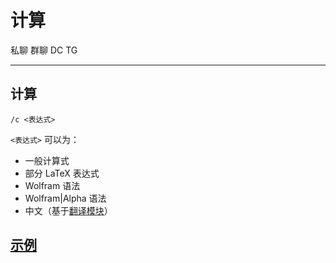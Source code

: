 # 计算
<span class="span-friend">私聊</span>
<span class="span-group">群聊</span>
<span class="span-discord">DC</span>
<span class="span-telegram">TG</span>

---

## 计算
```
/c <表达式>
```
`<表达式>` 可以为：
- 一般计算式
- 部分 LaTeX 表达式
- Wolfram 语法
- Wolfram|Alpha 语法
- 中文（基于[翻译模块](/module/translate/)）

## [示例](./usage/)